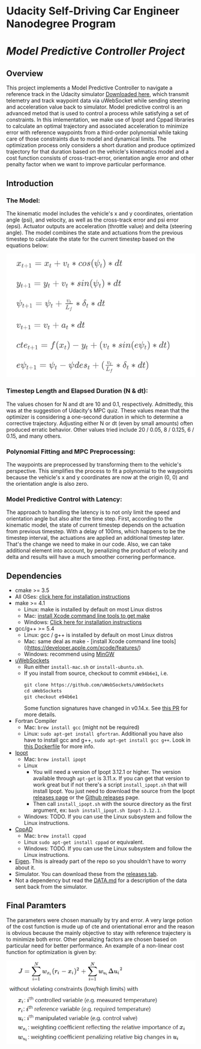# Udacity Self-Driving Car Engineer Nanodegree Program
# *Model Predictive Controller Project*

## Overview

This project implements a Model Predictive Controller to navigate a reference track in the Udacity simulator [Downloaded here](https://github.com/udacity/self-driving-car-sim/releases), which transmit telemetry and track waypoint data via uWebSocket while sending steering and acceleration value back to simulator. Model predictive control is an advanced metod that is used to control a process while satisfying a set of constraints. In this imlementation, we make use of Ipopt and Cppad libraries to calculate an optimal trajectory and associated acceleration to minimize error with reference waypoints from a third-order polynomial while taking care of those constraints due to model and dynamical limits. The optimization process only considers a short duration and produce optimized trajectory for that duration based on the vehicle's kinematics model and a cost function consists of cross-tract-error, orientation angle error and other penalty factor when we want to improve particular performance.

## Introduction

### The Model: 

The kinematic model includes the vehicle's x and y coordinates, orientation angle (psi), and velocity, as well as the cross-track error and psi error (epsi). Actuator outputs are acceleration (throttle value) and delta (steering angle). The model combines the state and actuations from the previous timestep to calculate the state for the current timestep based on the equations below:

![equations](./eqns.png)

### Timestep Length and Elapsed Duration (N & dt): 

The values chosen for N and dt are 10 and 0.1, respectively. Admittedly, this was at the suggestion of Udacity's MPC quiz. These values mean that the optimizer is considering a one-second duration in which to determine a corrective trajectory. Adjusting either N or dt (even by small amounts) often produced erratic behavior. Other values tried include 20 / 0.05, 8 / 0.125, 6 / 0.15, and many others. 

### Polynomial Fitting and MPC Preprocessing: 

The waypoints are preprocessed by transforming them to the vehicle's perspective. This simplifies the process to fit a polynomial to the waypoints because the vehicle's x and y coordinates are now at the origin (0, 0) and the orientation angle is also zero. 

### Model Predictive Control with Latency: 

The approach to handling the latency is to not only limit the speed and orientation angle but also alter the time step. First, according to the kinematic model, the state of current timestep depends on the actuation from previous timestep. With a delay of 100ms, which happens to be the timestep interval, the actuations are applied an additional timestep later. That's the change we need to make in our code. Also, we can take additional element into account, by penalizing the product of velocity and delta and results will have a much smoother cornering performance.


## Dependencies

* cmake >= 3.5
 * All OSes: [click here for installation instructions](https://cmake.org/install/)
* make >= 4.1
  * Linux: make is installed by default on most Linux distros
  * Mac: [install Xcode command line tools to get make](https://developer.apple.com/xcode/features/)
  * Windows: [Click here for installation instructions](http://gnuwin32.sourceforge.net/packages/make.htm)
* gcc/g++ >= 5.4
  * Linux: gcc / g++ is installed by default on most Linux distros
  * Mac: same deal as make - [install Xcode command line tools]((https://developer.apple.com/xcode/features/)
  * Windows: recommend using [MinGW](http://www.mingw.org/)
* [uWebSockets](https://github.com/uWebSockets/uWebSockets)
  * Run either `install-mac.sh` or `install-ubuntu.sh`.
  * If you install from source, checkout to commit `e94b6e1`, i.e.
    ```
    git clone https://github.com/uWebSockets/uWebSockets 
    cd uWebSockets
    git checkout e94b6e1
    ```
    Some function signatures have changed in v0.14.x. See [this PR](https://github.com/udacity/CarND-MPC-Project/pull/3) for more details.
* Fortran Compiler
  * Mac: `brew install gcc` (might not be required)
  * Linux: `sudo apt-get install gfortran`. Additionall you have also have to install gcc and g++, `sudo apt-get install gcc g++`. Look in [this Dockerfile](https://github.com/udacity/CarND-MPC-Quizzes/blob/master/Dockerfile) for more info.
* [Ipopt](https://projects.coin-or.org/Ipopt)
  * Mac: `brew install ipopt`
  * Linux
    * You will need a version of Ipopt 3.12.1 or higher. The version available through `apt-get` is 3.11.x. If you can get that version to work great but if not there's a script `install_ipopt.sh` that will install Ipopt. You just need to download the source from the Ipopt [releases page](https://www.coin-or.org/download/source/Ipopt/) or the [Github releases](https://github.com/coin-or/Ipopt/releases) page.
    * Then call `install_ipopt.sh` with the source directory as the first argument, ex: `bash install_ipopt.sh Ipopt-3.12.1`. 
  * Windows: TODO. If you can use the Linux subsystem and follow the Linux instructions.
* [CppAD](https://www.coin-or.org/CppAD/)
  * Mac: `brew install cppad`
  * Linux `sudo apt-get install cppad` or equivalent.
  * Windows: TODO. If you can use the Linux subsystem and follow the Linux instructions.
* [Eigen](http://eigen.tuxfamily.org/index.php?title=Main_Page). This is already part of the repo so you shouldn't have to worry about it.
* Simulator. You can download these from the [releases tab](https://github.com/udacity/self-driving-car-sim/releases).
* Not a dependency but read the [DATA.md](./DATA.md) for a description of the data sent back from the simulator.


## Final Paramters
The parameters were chosen manually by try and error. A very large potion of the cost function is mude up of cte and orientational error and the reason is obvious because the mainly objective to stay with reference trajectery is to minimize both error. Other penalizing factors are chosen based on particular need for better performance. An example of a non-linear cost function for optimization is given by:

![cost function](./cost_function.PNG)



